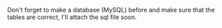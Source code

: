 Don't forget to make a database (MySQL) before and make sure that the tables are correct, I'll attach the sql file soon.
 
   
